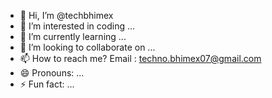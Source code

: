 - 👋 Hi, I’m @techbhimex
- 👀 I’m interested in coding ...
- 🌱 I’m currently learning ...
- 💞️ I’m looking to collaborate on ...
- 📫 How to reach me? Email : techno.bhimex07@gmail.com
- 😄 Pronouns: ...
- ⚡ Fun fact: ...

<!---
techbhimex/techbhimex is a ✨ special ✨ repository because its `README.md` (this file) appears on your GitHub profile.
You can click the Preview link to take a look at your changes.
--->
